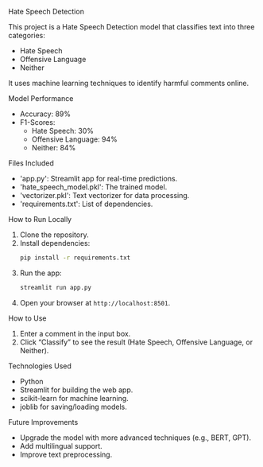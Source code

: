 Hate Speech Detection

This project is a Hate Speech Detection model that classifies text into three categories:
- Hate Speech
- Offensive Language
- Neither

It uses machine learning techniques to identify harmful comments online.

Model Performance

- Accuracy: 89%
- F1-Scores: 
  - Hate Speech: 30%
  - Offensive Language: 94%
  - Neither: 84%

Files Included

- 'app.py': Streamlit app for real-time predictions.
- 'hate_speech_model.pkl': The trained model.
- 'vectorizer.pkl': Text vectorizer for data processing.
- 'requirements.txt': List of dependencies.

How to Run Locally

1. Clone the repository.
2. Install dependencies:
   ```bash
   pip install -r requirements.txt
   ```
3. Run the app:
   ```bash
   streamlit run app.py
   ```
4. Open your browser at `http://localhost:8501`.

How to Use

1. Enter a comment in the input box.
2. Click “Classify” to see the result (Hate Speech, Offensive Language, or Neither).

Technologies Used

- Python
- Streamlit for building the web app.
- scikit-learn for machine learning.
- joblib for saving/loading models.

 Future Improvements

- Upgrade the model with more advanced techniques (e.g., BERT, GPT).
- Add multilingual support.
- Improve text preprocessing.
